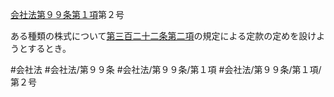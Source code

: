 [会社法第９９条第１項](会社法＿＿＿＿第９９条第１項)第２号

ある種類の株式について[第三百二十二条第二項](会社法＿＿＿＿第３２２条第２項)の規定による定款の定めを設けようとするとき。


#会社法
#会社法/第９９条
#会社法/第９９条/第１項
#会社法/第９９条/第１項/第２号
